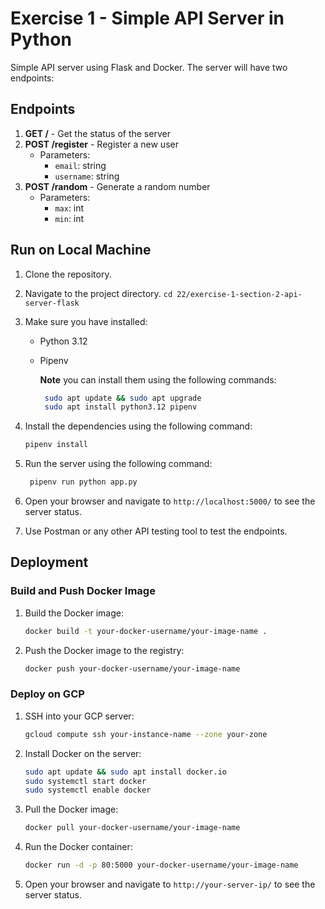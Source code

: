 # Exercise 1 - Simple API Server in Python

Simple API server using Flask and Docker. The server will have two endpoints:

## Endpoints

1. **GET /** - Get the status of the server
2. **POST /register** - Register a new user
   - Parameters:
     - `email`: string
     - `username`: string
3. **POST /random** - Generate a random number
   - Parameters:
     - `max`: int
     - `min`: int

## Run on Local Machine

1. Clone the repository.
2. Navigate to the project directory. `cd 22/exercise-1-section-2-api-server-flask`
3. Make sure you have installed:

   - Python 3.12
   - Pipenv

     **Note** you can install them using the following commands:

     ```bash
      sudo apt update && sudo apt upgrade
      sudo apt install python3.12 pipenv
     ```

4. Install the dependencies using the following command:

   ```bash
   pipenv install
   ```

5. Run the server using the following command:

   ```bash
    pipenv run python app.py
   ```

6. Open your browser and navigate to `http://localhost:5000/` to see the server status.
7. Use Postman or any other API testing tool to test the endpoints.

## Deployment

### Build and Push Docker Image

1. Build the Docker image:

   ```bash
   docker build -t your-docker-username/your-image-name .
   ```

2. Push the Docker image to the registry:

   ```bash
   docker push your-docker-username/your-image-name
   ```

### Deploy on GCP

1. SSH into your GCP server:

   ```bash
   gcloud compute ssh your-instance-name --zone your-zone
   ```

2. Install Docker on the server:

   ```bash
   sudo apt update && sudo apt install docker.io
   sudo systemctl start docker
   sudo systemctl enable docker
   ```

3. Pull the Docker image:

   ```bash
   docker pull your-docker-username/your-image-name
   ```

4. Run the Docker container:

   ```bash
   docker run -d -p 80:5000 your-docker-username/your-image-name
   ```

5. Open your browser and navigate to `http://your-server-ip/` to see the server status.
